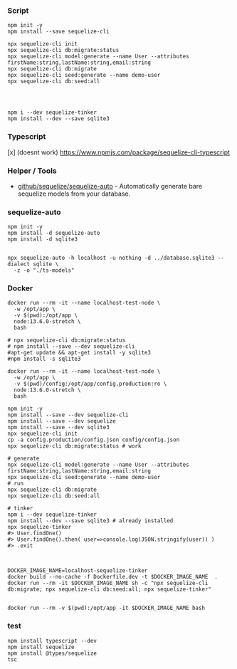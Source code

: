 ### Script
```shell script
npm init -y
npm install --save sequelize-cli

npx sequelize-cli init
npx sequelize-cli db:migrate:status
npx sequelize-cli model:generate --name User --attributes firstName:string,lastName:string,email:string
npx sequelize-cli db:migrate
npx sequelize-cli seed:generate --name demo-user
npx sequelize-cli db:seed:all




npm i --dev sequelize-tinker
npm install --dev --save sqlite3
```

### Typescript
[x] (doesnt work) https://www.npmjs.com/package/sequelize-cli-typescript

### Helper / Tools
- [github/sequelize/sequelize-auto](https://github.com/sequelize/sequelize-auto) - Automatically generate bare sequelize models from your database.



### sequelize-auto
```shell script
npm init -y
npm install -d sequelize-auto
npm install -d sqlite3


npx sequelize-auto -h localhost -u nothing -d ../database.sqlite3 --dialect sqlite \
  -z -o "./ts-models"
```


### Docker
```shell script
docker run --rm -it --name localhost-test-node \
  -w /opt/app \
  -v $(pwd):/opt/app \
  node:13.6.0-stretch \
  bash

# npx sequelize-cli db:migrate:status
# npm install --save --dev sequelize-cli
#apt-get update && apt-get install -y sqlite3
#npm install -s sqlite3

docker run --rm -it --name localhost-test-node \
  -w /opt/app \
  -v $(pwd)/config:/opt/app/config.production:ro \
  node:13.6.0-stretch \
  bash

npm init -y
npm install --save --dev sequelize-cli
npm install --save --dev sequelize
npm install --save --dev sqlite3
npx sequelize-cli init
cp -a config.production/config.json config/config.json
npx sequelize-cli db:migrate:status # work

# generate
npx sequelize-cli model:generate --name User --attributes firstName:string,lastName:string,email:string
npx sequelize-cli seed:generate --name demo-user
# run
npx sequelize-cli db:migrate
npx sequelize-cli db:seed:all

# tinker
npm i --dev sequelize-tinker
npm install --dev --save sqlite3 # already installed
npx sequelize-tinker
#> User.findOne()
#> User.findOne().then( user=>console.log(JSON.stringify(user)) )
#> .exit



DOCKER_IMAGE_NAME=localhost-sequelize-tinker
docker build --no-cache -f Dockerfile.dev -t $DOCKER_IMAGE_NAME  .
docker run --rm -it $DOCKER_IMAGE_NAME sh -c "npx sequelize-cli db:migrate; npx sequelize-cli db:seed:all; npx sequelize-tinker"


docker run --rm -v $(pwd):/opt/app -it $DOCKER_IMAGE_NAME bash
```


### test
```shell script
npm install typescript --dev
npm install sequelize
npm install @types/sequelize
tsc
```
